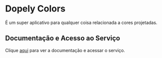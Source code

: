 # Dopely Colors

É um super aplicativo para qualquer coisa relacionada a cores projetadas.

## Documentação e Acesso ao Serviço

Clique [aqui](https://colors.dopely.top) para ver a documentação e acessar o serviço.
